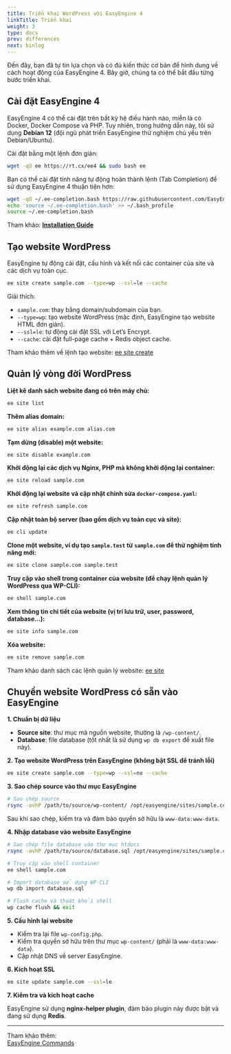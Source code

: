 ```yaml
---
title: Triển khai WordPress với EasyEngine 4
linkTitle: Triển khai
weight: 3
type: docs
prev: differences
next: binlog
---
```


Đến đây, bạn đã tự tin lựa chọn và có đủ kiến thức cơ bản để hình dung về cách hoạt động của EasyEngine 4. Bây giờ, chúng ta có thể bắt đầu từng bước triển khai.

## Cài đặt EasyEngine 4

EasyEngine 4 có thể cài đặt trên bất kỳ hệ điều hành nào, miễn là có Docker, Docker Compose và PHP. Tuy nhiên, trong hướng dẫn này, tôi sử dụng **Debian 12** (đội ngũ phát triển EasyEngine thử nghiệm chủ yếu trên Debian/Ubuntu).

Cài đặt bằng một lệnh đơn giản:

```bash
wget -qO ee https://rt.cx/ee4 && sudo bash ee
```

Bạn có thể cài đặt tính năng tự động hoàn thành lệnh (Tab Completion) để sử dụng EasyEngine 4 thuận tiện hơn:

```bash
wget -qO ~/.ee-completion.bash https://raw.githubusercontent.com/EasyEngine/easyengine/master/utils/ee-completion.bash
echo 'source ~/.ee-completion.bash' >> ~/.bash_profile
source ~/.ee-completion.bash
```

Tham khảo: [**Installation Guide**](https://easyengine.io/handbook/install/)

## Tạo website WordPress

EasyEngine tự động cài đặt, cấu hình và kết nối các container của site và các dịch vụ toàn cục.

```bash
ee site create sample.com --type=wp --ssl=le --cache
```

Giải thích:

- `sample.com`: thay bằng domain/subdomain của bạn.
- `--type=wp`: tạo website WordPress (mặc định, EasyEngine tạo website HTML đơn giản).
- `--ssl=le`: tự động cài đặt SSL với Let’s Encrypt.
- `--cache`: cài đặt full-page cache + Redis object cache.

Tham khảo thêm về lệnh tạo website: [ee site create](https://easyengine.io/commands/site/create/)

## Quản lý vòng đời WordPress

**Liệt kê danh sách website đang có trên máy chủ:**
```bash
ee site list
```

**Thêm alias domain:**
```bash
ee site alias example.com alias.com
```

**Tạm dừng (disable) một website:**
```bash
ee site disable example.com
```

**Khởi động lại các dịch vụ Nginx, PHP mà không khởi động lại container:**
```bash
ee site reload sample.com
```

**Khởi động lại website và cập nhật chỉnh sửa `docker-compose.yaml`:**
```bash
ee site refresh sample.com
```

**Cập nhật toàn bộ server (bao gồm dịch vụ toàn cục và site):**
```bash
ee cli update
```

**Clone một website, ví dụ tạo `sample.test` từ `sample.com` để thử nghiệm tính năng mới:**
```bash
ee site clone sample.com sample.test
```

**Truy cập vào shell trong container của website (để chạy lệnh quản lý WordPress qua WP-CLI):**
```bash
ee shell sample.com
```

**Xem thông tin chi tiết của website (vị trí lưu trữ, user, password, database…):**
```bash
ee site info sample.com
```

**Xóa website:**
```bash
ee site remove sample.com
```

Tham khảo danh sách các lệnh quản lý website: [ee site](https://easyengine.io/commands/site/)

## Chuyển website WordPress có sẵn vào EasyEngine

**1. Chuẩn bị dữ liệu**

- **Source site**: thư mục mã nguồn website, thường là `/wp-content/`.
- **Database**: file database (tốt nhất là sử dụng `wp db export` để xuất file này).

**2. Tạo website WordPress trên EasyEngine (không bật SSL để tránh lỗi)**

```bash
ee site create sample.com --type=wp --ssl=no --cache
```

**3. Sao chép source vào thư mục EasyEngine**

```bash
# Sao chép source
rsync -avhP /path/to/source/wp-content/ /opt/easyengine/sites/sample.com/app/htdocs/wp-content/
```

Sau khi sao chép, kiểm tra và đảm bảo quyền sở hữu là `www-data:www-data`.

**4. Nhập database vào website EasyEngine**

```bash
# Sao chép file database vào thư mục htdocs
rsync -avhP /path/to/source/database.sql /opt/easyengine/sites/sample.com/app/htdocs/

# Truy cập vào shell container
ee shell sample.com

# Import database sử dụng WP-CLI
wp db import database.sql

# Flush cache và thoát khỏi shell
wp cache flush && exit
```

**5. Cấu hình lại website**

- Kiểm tra lại file `wp-config.php`.
- Kiểm tra quyền sở hữu trên thư mục `wp-content/` (phải là `www-data:www-data`).
- Cập nhật DNS về server EasyEngine.

**6. Kích hoạt SSL**

```bash
ee site update sample.com --ssl=le
```

**7. Kiểm tra và kích hoạt cache**

EasyEngine sử dụng **nginx-helper plugin**, đảm bảo plugin này được bật và đang sử dụng **Redis**.

---

Tham khảo thêm:  
[EasyEngine Commands](https://easyengine.io/commands/)